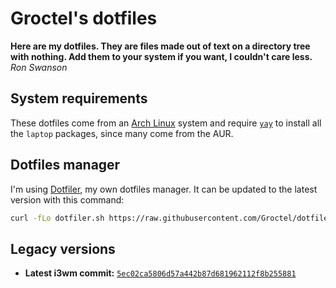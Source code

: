Groctel's dotfiles
==================

**Here are my dotfiles.
They are files made out of text on a directory tree with nothing.
Add them to your system if you want, I couldn't care less.**
*Ron Swanson*

System requirements
-------------------

These dotfiles come from an [Arch Linux](https://archlinux.org/) system and require [`yay`](
https://aur.archlinux.org/packages/yay/) to install all the `laptop` packages, since many come from the AUR.

Dotfiles manager
----------------

I'm using [Dotfiler](https://github.com/Groctel/dotfiles-manager), my own dotfiles manager.
It can be updated to the latest version with this command:

```sh
curl -fLo dotfiler.sh https://raw.githubusercontent.com/Groctel/dotfiles-manager/main/dotfiler.sh
```

Legacy versions
---------------

- **Latest i3wm commit:** [`5ec02ca5806d57a442b87d681962112f8b255881`](5ec02ca5806d57a442b87d681962112f8b255881)
